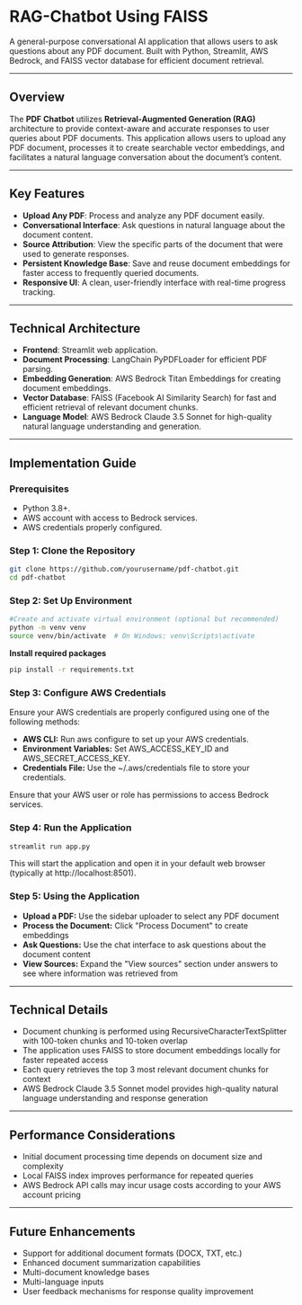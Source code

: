 # RAG-Chatbot Using FAISS

A general-purpose conversational AI application that allows users to ask questions about any PDF document. Built with Python, Streamlit, AWS Bedrock, and FAISS vector database for efficient document retrieval.

---

## **Overview**

The **PDF Chatbot** utilizes **Retrieval-Augmented Generation (RAG)** architecture to provide context-aware and accurate responses to user queries about PDF documents. This application allows users to upload any PDF document, processes it to create searchable vector embeddings, and facilitates a natural language conversation about the document’s content.

---

## **Key Features**

- **Upload Any PDF**: Process and analyze any PDF document easily.
- **Conversational Interface**: Ask questions in natural language about the document content.
- **Source Attribution**: View the specific parts of the document that were used to generate responses.
- **Persistent Knowledge Base**: Save and reuse document embeddings for faster access to frequently queried documents.
- **Responsive UI**: A clean, user-friendly interface with real-time progress tracking.

---

## **Technical Architecture**

- **Frontend**: Streamlit web application.
- **Document Processing**: LangChain PyPDFLoader for efficient PDF parsing.
- **Embedding Generation**: AWS Bedrock Titan Embeddings for creating document embeddings.
- **Vector Database**: FAISS (Facebook AI Similarity Search) for fast and efficient retrieval of relevant document chunks.
- **Language Model**: AWS Bedrock Claude 3.5 Sonnet for high-quality natural language understanding and generation.

---

## **Implementation Guide**

### **Prerequisites**

- Python 3.8+.
- AWS account with access to Bedrock services.
- AWS credentials properly configured.

### **Step 1: Clone the Repository**

```bash
git clone https://github.com/yourusername/pdf-chatbot.git
cd pdf-chatbot
```

### **Step 2: Set Up Environment**

```bash
#Create and activate virtual environment (optional but recommended)
python -m venv venv
source venv/bin/activate  # On Windows: venv\Scripts\activate
```

**Install required packages**

```bash
pip install -r requirements.txt
```

### **Step 3: Configure AWS Credentials**

Ensure your AWS credentials are properly configured using one of the following methods:

- **AWS CLI:** Run aws configure to set up your AWS credentials.
- **Environment Variables:** Set AWS_ACCESS_KEY_ID and AWS_SECRET_ACCESS_KEY.
- **Credentials File:** Use the ~/.aws/credentials file to store your credentials.

Ensure that your AWS user or role has permissions to access Bedrock services.

### **Step 4: Run the Application**

```bash
streamlit run app.py
```

This will start the application and open it in your default web browser (typically at http://localhost:8501).

### **Step 5: Using the Application**

- **Upload a PDF:** Use the sidebar uploader to select any PDF document
- **Process the Document:** Click "Process Document" to create embeddings
- **Ask Questions:** Use the chat interface to ask questions about the document content
- **View Sources:** Expand the "View sources" section under answers to see where information was retrieved from

***

## Technical Details

- Document chunking is performed using RecursiveCharacterTextSplitter with 100-token chunks and 10-token overlap
- The application uses FAISS to store document embeddings locally for faster repeated access
- Each query retrieves the top 3 most relevant document chunks for context
- AWS Bedrock Claude 3.5 Sonnet model provides high-quality natural language understanding and response generation

***

## Performance Considerations

- Initial document processing time depends on document size and complexity
- Local FAISS index improves performance for repeated queries
- AWS Bedrock API calls may incur usage costs according to your AWS account pricing

***

## Future Enhancements

- Support for additional document formats (DOCX, TXT, etc.)
- Enhanced document summarization capabilities
- Multi-document knowledge bases
- Multi-language inputs
- User feedback mechanisms for response quality improvement

